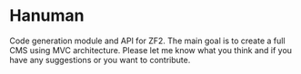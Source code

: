 Hanuman
=======

Code generation module and API for ZF2.
The main goal is to create a full CMS using MVC architecture.
Please let me know what you think and if you have any suggestions or you want to contribute.